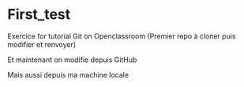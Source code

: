 # First_test
Exercice for tutorial Git on Openclassroom
(Premier repo à cloner puis modifier et renvoyer)

Et maintenant on modifie depuis GitHub

Mais aussi depuis ma machine locale